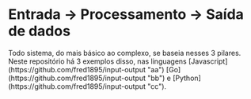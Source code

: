 <h1>Entrada -> Processamento -> Saída de dados</h1>
Todo sistema, do mais básico ao complexo, se baseia nesses 3 pilares. Neste repositório há 3 exemplos disso, nas linguagens 
[Javascript](https://github.com/fred1895/input-output "aa") 
[Go](https://github.com/fred1895/input-output "bb") e [Python](https://github.com/fred1895/input-output "cc").